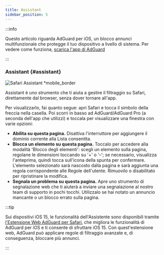 ```yaml
---
title: Assistant
sidebar_position: 5
---
```


:::info

Questo articolo riguarda AdGuard per iOS, un blocco annunci multifunzionale che protegge il tuo dispositivo a livello di sistema. Per vedere come funziona, [scarica l'app di AdGuard](https://agrd.io/download-kb-adblock)

:::

### Assistant {#assistant}

![Safari Assistant \*mobile\_border](https://cdn.adtidy.org/public/Adguard/kb/iOS/features/assistant_en.jpeg)

Assistant è uno strumento che ti aiuta a gestire il filtraggio su Safari, direttamente dal browser, senza dover tornare all'app.

Per visualizzarlo, fai quanto segue: apri Safari e tocca il simbolo della freccia nella casella. Poi scorri in basso ad AdGuard/AdGuard Pro (a seconda dell'app che utilizzi) e toccala per visualizzare una finestra con varie opzioni:

- **Abilita su questa pagina.**
  Disattiva l'interruttore per aggiungere il dominio corrente alla Lista consentita.
- **Blocca un elemento su questa pagina.**
  Toccalo per accedere alla modalità 'Blocco degli elementi': scegli un elemento sulla pagina, regolane le dimensioni toccando su '+' o '–'; se necessario, visualizza l'anteprima, quindi tocca sull'icona della spunta per confermare. L'elemento selezionato sarà nascosto dalla pagina e sarà aggiunta una regola corrispondente alle Regole dell'utente. Rimuovilo o disabilitato per ripristinare la modifica.
- **Segnala un problema su questa pagina.**
  Apre uno strumento di segnalazione web che ti aiuterà a inviare una segnalazione al nostro team di supporto in pochi tocchi. Utilizzalo se hai notato un annuncio mancante o un blocco errato sulla pagina.

:::tip

Sui dispositivi iOS 15, le funzionalità dell'Assistente sono disponibili tramite [l'Estensione Web AdGuard per Safari](/adguard-for-ios/web-extension), che migliora le funzionalità di AdGuard per iOS e ti consente di sfruttare iOS 15. Con quest'estensione web, AdGuard può applicare regole di filtraggio avanzate e, di conseguenza, bloccare più annunci.

:::
